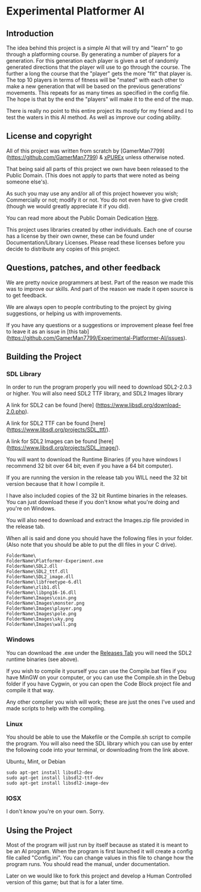 # Experimental Platformer AI

## Introduction

The idea behind this project is a simple AI that will try and "learn" to go through a platforming course. By generating a number of players for a generation. 
For this generation each player is given a set of randomly generated directions that the player will use to go through the course. The further a long the course 
that the "player" gets the more "fit" that player is. The top 10 players in terms of fitness will be "mated" with each other to make a new generation that will be based 
on the previous generations' movements. This repeats for as many times as specified in the config file. The hope is that by the end the "players" will make it to the end of the map.

There is really no point to this entire project its mostly for my friend and I to test the waters in this AI method. As well as improve our coding ability. 


## License and copyright

All of this project was written from scratch by [GamerMan7799] (https://github.com/GamerMan7799) & [xPUREx](https://github.com/xPUREx) unless otherwise noted.

That being said all parts of this project we own have been released to the Public Domain. (This does not apply to parts that were noted as being someone else's). 

As such you may use any and/or all of this project however you wish; Commercially or not; modify it or not. You do not even have to give credit (though we would greatly appreciate it if you did).

You can read more about the Public Domain Dedication [Here](http://unlicense.org/).

This project uses libraries created by other individuals. Each one of course has a license by their own owner, these can be found under Documentation/Library Licenses.
Please read these licenses before you decide to distribute any copies of this project.

## Questions, patches, and other feedback

We are pretty novice programmers at best. Part of the reason we made this was to improve our skills. And part of the reason we made it open source is to get feedback.

We are always open to people contributing to the project by giving suggestions, or helping us with improvements. 

If you have any questions or a suggestions or improvement please feel free to leave it as an issue in [this tab] (https://github.com/GamerMan7799/Experimental-Platformer-AI/issues).

## Building the Project

### SDL Library

In order to run the program properly you will need to download SDL2-2.0.3 or higher. 
You will also need SDL2 TTF library, and SDL2 Images library

A link for SDL2 can be found [here] (https://www.libsdl.org/download-2.0.php).

A link for SDL2 TTF can be found [here] (https://www.libsdl.org/projects/SDL_ttf/).

A link for SDL2 Images can be found [here] (https://www.libsdl.org/projects/SDL_image/).

You will want to download the Runtime Binaries (if you have windows I recommend 32 bit over 64 bit; even if you have a 64 bit computer).

If you are running the version in the release tab you WILL need the 32 bit version because that it how I compile it.

I have also included copies of the 32 bit Runtime binaries in the releases. You can just download these if you don't know what you're doing and you're on Windows.

You will also need to download and extract the Images.zip file provided in the release tab.

When all is said and done you should have the following files in your folder. (Also note that you should be able to put the dll files in your C drive).

```
FolderName\
FolderName\Platformer-Experiment.exe
FolderName\SDL2.dll
FolderName\SDL2_ttf.dll
FolderName\SDL2_image.dll
FolderName\libfreetype-6.dll
FolderName\zlib1.dll
FolderName\libpng16-16.dll
FolderName\Images\coin.png
FolderName\Images\monster.png
FolderName\Images\player.png
FolderName\Images\pole.png
FolderName\Images\sky.png
FolderName\Images\wall.png
```

### Windows

You can download the .exe under the [Releases Tab](https://github.com/GamerMan7799/Experimental-Platformer-AI/releases) you will need the SDL2 runtime binaries (see above).

If you wish to compile it yourself you can use the Compile.bat files if you have MinGW on your computer, or you can use the Compile.sh in the Debug folder if you have Cygwin, or you can open the Code Block project file and compile it that way.

Any other complier you wish will work; these are just the ones I've used and made scripts to help with the compiling.
	
### Linux

You should be able to use the Makefile or the Compile.sh script to compile the program. You will also need the SDL library which you can use by enter the following code into your terminal, or downloading from the link above.

Ubuntu, Mint, or Debian

``` 
sudo apt-get install libsdl2-dev
sudo apt-get install libsdl2-ttf-dev
sudo apt-get install libsdl2-image-dev
```

### IOSX

I don't know you're on your own. Sorry.

## Using the Project

Most of the program will just run by itself because as stated it is meant to be an AI program. When the program is first launched it will create a config file called "Config.ini".
You can change values in this file to change how the program runs. You should read the manual, under documentation.

Later on we would like to fork this project and develop a Human Controlled version of this game; but that is for a later time.


